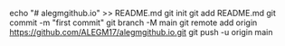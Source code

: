 echo "# alegmgithub.io" >> README.md
git init
git add README.md
git commit -m "first commit"
git branch -M main
git remote add origin https://github.com/ALEGM17/alegmgithub.io.git
git push -u origin main
